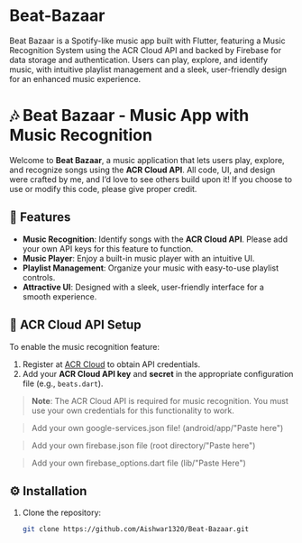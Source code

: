 # Beat-Bazaar
Beat Bazaar is a Spotify-like music app built with Flutter, featuring a Music Recognition System using the ACR Cloud API and backed by Firebase for data storage and authentication. Users can play, explore, and identify music, with intuitive playlist management and a sleek, user-friendly design for an enhanced music experience.

# 🎶 Beat Bazaar - Music App with Music Recognition

Welcome to **Beat Bazaar**, a music application that lets users play, explore, and recognize songs using the **ACR Cloud API**. All code, UI, and design were crafted by me, and I’d love to see others build upon it! If you choose to use or modify this code, please give proper credit.

## 🚀 Features

- **Music Recognition**: Identify songs with the **ACR Cloud API**. Please add your own API keys for this feature to function.
- **Music Player**: Enjoy a built-in music player with an intuitive UI.
- **Playlist Management**: Organize your music with easy-to-use playlist controls.
- **Attractive UI**: Designed with a sleek, user-friendly interface for a smooth experience.

## 🔑 ACR Cloud API Setup

To enable the music recognition feature:
1. Register at [ACR Cloud](https://www.acrcloud.com/) to obtain API credentials.
2. Add your **ACR Cloud API key** and **secret** in the appropriate configuration file (e.g., `beats.dart`).

> **Note**: The ACR Cloud API is required for music recognition. You must use your own credentials for this functionality to work.

> Add your own google-services.json file! (android/app/"Paste here")

> Add your own firebase.json file (root directory/"Paste here")

> Add your own firebase_options.dart file (lib/"Paste Here")

## ⚙️ Installation

1. Clone the repository:
   ```bash
   git clone https://github.com/Aishwar1320/Beat-Bazaar.git

